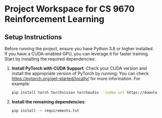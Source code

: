 # Project Workspace for CS 9670 Reinforcement Learning


## Setup Instructions

Before running the project, ensure you have Python 3.8 or higher installed. If you have a CUDA-enabled GPU, you can leverage it for faster training. Start by installing the required dependencies:

1. **Install PyTorch with CUDA Support**:
   Check your CUDA version and install the appropriate version of PyTorch by running:
   You can check https://pytorch.org/get-started/locally/ for more information.
   For example:
   ```bash
   pip install torch torchvision torchaudio --index-url https://download.pytorch.org/whl/cu126
   ```
   
2. **Install the remaining dependencies**:  
   ```bash
   pip install -r requirements.txt
   ```